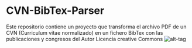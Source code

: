 # CVN-BibTex-Parser
Este repositorio contiene un proyecto que transforma el archivo PDF de un CVN (Curriculum vitae normalizado) en un fichero BibTex con las publicaciones y congresos del Autor
Licencia creative Commons 
![alt-tag](https://licensebuttons.net/l/by-nc/3.0/88x31.png)
